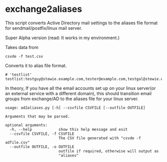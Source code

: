 # exchange2aliases
This script converts Active Directory mail settings to the aliases file format for sendmail/postfix/linux mail server.

Super Alpha version (read: It works in my environment.)

Takes data from
```
csvde -f test.csv
```

Converts it to alias file format.
```
# 'testlist' 
testlist:testguy@stewie.example.com,tester@example.com,testgal@stewie.example.com
```

In theory, If you have all the email accounts set up on your linux server(or an external service with a different domain), this should transition email groups from exchange/AD to the aliases file for your linux server.

```
usage: ad2aliases.py [-h] --csvfile CSVFILE [--outfile OUTFILE]

Arguments that may be parsed.

optional arguments:
  -h, --help            show this help message and exit
  --csvfile CSVFILE, -f CSVFILE
                        The CSV file generated with "csvde -f adfile.csv"
  --outfile OUTFILE, -o OUTFILE
                        outfile if required, otherwise will output as
                        "aliases"
```
